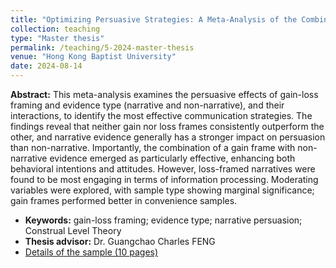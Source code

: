 ```yaml
---
title: "Optimizing Persuasive Strategies: A Meta-Analysis of the Combined Effects of Gain-Loss Framing and Evidence Type 2024.1-2024.8"
collection: teaching
type: "Master thesis"
permalink: /teaching/5-2024-master-thesis
venue: "Hong Kong Baptist University"
date: 2024-08-14
---
```

**Abstract:** This meta-analysis examines the persuasive effects of gain-loss framing and evidence type (narrative and non-narrative), and their interactions, to identify the most effective communication strategies. The findings reveal that neither gain nor loss frames consistently outperform the other, and narrative evidence generally has a stronger impact on persuasion than non-narrative. Importantly, the combination of a gain frame with non-narrative evidence emerged as particularly effective, enhancing both behavioral intentions and attitudes. However, loss-framed narratives were found to be most engaging in terms of information processing. Moderating variables were explored, with sample type showing marginal significance; gain frames performed better in convenience samples. 

* **Keywords:** gain-loss framing; evidence type; narrative persuasion; Construal Level Theory
* **Thesis advisor:** Dr. Guangchao Charles FENG
* [Details of the sample (10 pages)](http://Elena6393.github.io/files/meta-sample.pdf)

